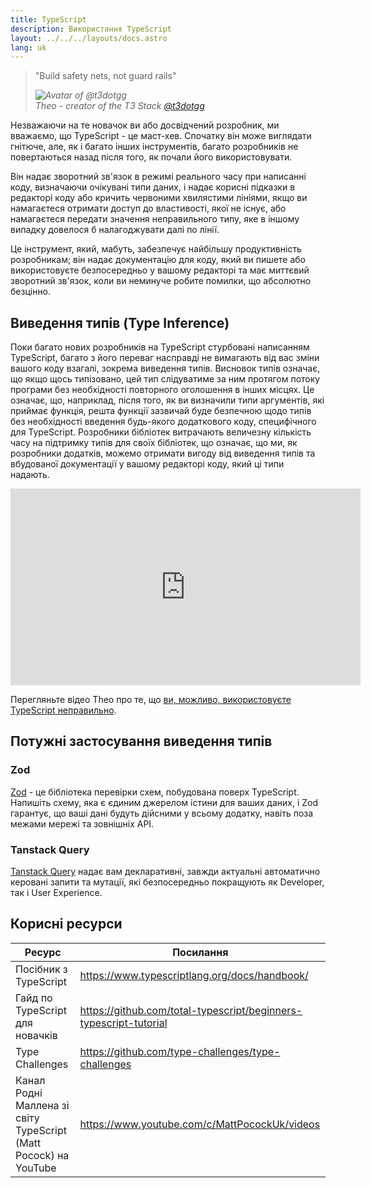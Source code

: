 ```yaml
---
title: TypeScript
description: Використання TypeScript
layout: ../../../layouts/docs.astro
lang: uk
---
```


<blockquote className="w-full relative border-l-4 italic bg-t3-purple-200 dark:text-t3-purple-50 text-zinc-900 dark:bg-t3-purple-300/20 p-2 rounded-md text-sm my-3 border-neutral-500 quote">
  <div className="relative w-fit flex items-center justify-center p-1">
    <p className="mb-4 text-lg">
      <span aria-hidden="true">&quot;</span>Build safety nets, not guard rails<span aria-hidden="true">&quot;</span>
    </p>
  </div>
  <cite className="flex items-center justify-end pr-4 pb-2">
    <img
      alt="Avatar of @t3dotgg"
      className="w-12 rounded-full bg-neutral-500 [margin-inline-end:16px]"
      src="/images/theo_300x300.webp"
    />
    <div className="flex flex-col items-start not-italic">
      <span className=" text-sm font-semibold">Theo - creator of the T3 Stack</span>
      <a
        href="https://twitter.com/t3dotgg"
        target="_blank"
        rel="noopener noreferrer"
        className="text-sm"
      >
        @t3dotgg
      </a>
    </div>
  </cite>
</blockquote>

Незважаючи на те новачок ви або досвідчений розробник, ми вважаємо, що TypeScript - це маст-хев. Спочатку він може виглядати гнітюче, але, як і багато інших інструментів, багато розробників не повертаються назад після того, як почали його використовувати.

Він надає зворотний зв'язок в режимі реального часу при написанні коду, визначаючи очікувані типи даних, і надає корисні підказки в редакторі коду або кричить червоними хвилястими лініями, якщо ви намагаєтеся отримати доступ до властивості, якої не існує, або намагаєтеся передати значення неправильного типу, яке в іншому випадку довелося б налагоджувати далі по лінії.

Це інструмент, який, мабуть, забезпечує найбільшу продуктивність розробникам; він надає документацію для коду, який ви пишете або використовуєте безпосередньо у вашому редакторі та має миттєвий зворотний зв'язок, коли ви неминуче робите помилки, що абсолютно безцінно.

## Виведення типів (Type Inference)

Поки багато нових розробників на TypeScript стурбовані написанням TypeScript, багато з його переваг насправді не вимагають від вас зміни вашого коду взагалі, зокрема виведення типів. Висновок типів означає, що якщо щось типізовано, цей тип слідуватиме за ним протягом потоку програми без необхідності повторного оголошення в інших місцях. Це означає, що, наприклад, після того, як ви визначили типи аргументів, які приймає функція, решта функції зазвичай буде безпечною щодо типів без необхідності введення будь-якого додаткового коду, специфічного для TypeScript. Розробники бібліотек витрачають величезну кількість часу на підтримку типів для своїх бібліотек, що означає, що ми, як розробники додатків, можемо отримати вигоду від виведення типів та вбудованої документації у вашому редакторі коду, який ці типи надають.

<div class="embed">
<iframe width="560" height="315" src="https://www.youtube.com/embed/RmGHnYUqQ4k" title="You might be using Typescript wrong" frameborder="0" allow="accelerometer; autoplay; clipboard-write; encrypted-media; gyroscope; picture-in-picture" allowfullscreen></iframe>
</div>

Перегляньте відео Theo про те, що [ви, можливо, використовуєте TypeScript неправильно](https://www.youtube.com/watch?v=RmGHnYUqQ4k).

## Потужні застосування виведення типів

### Zod

[Zod](https://github.com/colinhacks/zod) - це бібліотека перевірки схем, побудована поверх TypeScript. Напишіть схему, яка є єдиним джерелом істини для ваших даних, і Zod гарантує, що ваші дані будуть дійсними у всьому додатку, навіть поза межами мережі та зовнішніх API.

### Tanstack Query

[Tanstack Query](https://tanstack.com/query/v4/) надає вам декларативні, завжди актуальні автоматично керовані запити та мутації, які безпосередньо покращують як Developer, так і User Experience.

## Корисні ресурси

| Ресурс                                                           | Посилання                                                         |
| ---------------------------------------------------------------- | ----------------------------------------------------------------- |
| Посібник з TypeScript                                            | https://www.typescriptlang.org/docs/handbook/                     |
| Гайд по TypeScript для новачків                                  | https://github.com/total-typescript/beginners-typescript-tutorial |
| Type Challenges                                                  | https://github.com/type-challenges/type-challenges                |
| Канал Родні Маллена зі світу TypeScript (Matt Pocock) на YouTube | https://www.youtube.com/c/MattPocockUk/videos                     |
